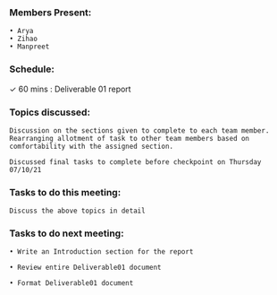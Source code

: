 ### Members Present:

    • Arya
    • Zihao
    • Manpreet

### Schedule:

&check; 60 mins : Deliverable 01 report

### Topics discussed:

    Discussion on the sections given to complete to each team member. Rearranging allotment of task to other team members based on comfortability with the assigned section.

    Discussed final tasks to complete before checkpoint on Thursday 07/10/21

### Tasks to do this meeting:

    Discuss the above topics in detail

### Tasks to do next meeting:

    • Write an Introduction section for the report

    • Review entire Deliverable01 document

    • Format Deliverable01 document
